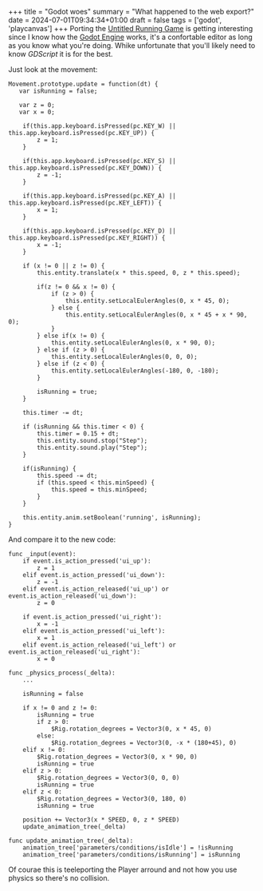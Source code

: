 +++
title = "Godot woes"
summary = "What happened to the web export?"
date = 2024-07-01T09:34:34+01:00
draft = false
tags = ['godot', 'playcanvas']
+++
Porting the [Untitled Running Game](https://hyperagon.itch.io/untitld-running-game) is getting interesting since I know how the [Godot Engine](https://godotengine.org/) works, it's a confortable editor as long as you know what you're doing. Whike unfortunate that you'll likely need to know *GDScript* it is for the best.

Just look at the movement:
```
Movement.prototype.update = function(dt) {
   var isRunning = false;

   var z = 0;
   var x = 0;

    if(this.app.keyboard.isPressed(pc.KEY_W) || this.app.keyboard.isPressed(pc.KEY_UP)) {
        z = 1;
    }

    if(this.app.keyboard.isPressed(pc.KEY_S) || this.app.keyboard.isPressed(pc.KEY_DOWN)) {
        z = -1;
    }

    if(this.app.keyboard.isPressed(pc.KEY_A) || this.app.keyboard.isPressed(pc.KEY_LEFT)) {
        x = 1;
    }

    if(this.app.keyboard.isPressed(pc.KEY_D) || this.app.keyboard.isPressed(pc.KEY_RIGHT)) {
        x = -1;
    }

    if (x != 0 || z != 0) {
        this.entity.translate(x * this.speed, 0, z * this.speed);

        if(z != 0 && x != 0) {
            if (z > 0) {
                this.entity.setLocalEulerAngles(0, x * 45, 0);
            } else {
                this.entity.setLocalEulerAngles(0, x * 45 + x * 90, 0);
            }
        } else if(x != 0) {
            this.entity.setLocalEulerAngles(0, x * 90, 0);
        } else if (z > 0) {
            this.entity.setLocalEulerAngles(0, 0, 0);
        } else if (z < 0) {
            this.entity.setLocalEulerAngles(-180, 0, -180);
        }

        isRunning = true;
    }
    
    this.timer -= dt;

    if (isRunning && this.timer < 0) {
        this.timer = 0.15 + dt;
        this.entity.sound.stop("Step");
        this.entity.sound.play("Step");
    }

    if(isRunning) {
        this.speed -= dt;
        if (this.speed < this.minSpeed) {
            this.speed = this.minSpeed;
        }
    }

    this.entity.anim.setBoolean('running', isRunning);
}
```

And compare it to the new code:

```
func _input(event):	
	if event.is_action_pressed('ui_up'):
		z = 1
	elif event.is_action_pressed('ui_down'):
		z = -1
	elif event.is_action_released('ui_up') or event.is_action_released('ui_down'):
		z = 0
		
	if event.is_action_pressed('ui_right'):
		x = -1
	elif event.is_action_pressed('ui_left'):
		x = 1
	elif event.is_action_released('ui_left') or event.is_action_released('ui_right'):
		x = 0
	
func _physics_process(_delta):
	...
	
	isRunning = false
	
	if x != 0 and z != 0:
		isRunning = true
		if z > 0:
			$Rig.rotation_degrees = Vector3(0, x * 45, 0)
		else:
			$Rig.rotation_degrees = Vector3(0, -x * (180+45), 0)
	elif x != 0:
		$Rig.rotation_degrees = Vector3(0, x * 90, 0)
		isRunning = true
	elif z > 0:
		$Rig.rotation_degrees = Vector3(0, 0, 0)
		isRunning = true
	elif z < 0:
		$Rig.rotation_degrees = Vector3(0, 180, 0)
		isRunning = true

	position += Vector3(x * SPEED, 0, z * SPEED)
	update_animation_tree(_delta)

func update_animation_tree(_delta):
	animation_tree['parameters/conditions/isIdle'] = !isRunning
	animation_tree['parameters/conditions/isRunning'] = isRunning
```

Of courae this is teeleporting the Player arround and not how you use physics so there's no collision.
